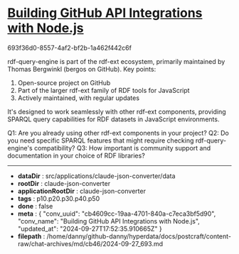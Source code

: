 # [Building GitHub API Integrations with Node.js](https://claude.ai/chat/cb4609cc-19aa-4701-840a-c7eca3bf5d90)

693f36d0-8557-4af2-bf2b-1a462f442c6f

 rdf-query-engine is part of the rdf-ext ecosystem, primarily maintained by Thomas Bergwinkl (bergos on GitHub). Key points:

1. Open-source project on GitHub
2. Part of the larger rdf-ext family of RDF tools for JavaScript
3. Actively maintained, with regular updates

It's designed to work seamlessly with other rdf-ext components, providing SPARQL query capabilities for RDF datasets in JavaScript environments.

Q1: Are you already using other rdf-ext components in your project?
Q2: Do you need specific SPARQL features that might require checking rdf-query-engine's compatibility?
Q3: How important is community support and documentation in your choice of RDF libraries?

---

* **dataDir** : src/applications/claude-json-converter/data
* **rootDir** : claude-json-converter
* **applicationRootDir** : claude-json-converter
* **tags** : p10.p20.p30.p40.p50
* **done** : false
* **meta** : {
  "conv_uuid": "cb4609cc-19aa-4701-840a-c7eca3bf5d90",
  "conv_name": "Building GitHub API Integrations with Node.js",
  "updated_at": "2024-09-27T17:52:35.910665Z"
}
* **filepath** : /home/danny/github-danny/hyperdata/docs/postcraft/content-raw/chat-archives/md/cb46/2024-09-27_693.md